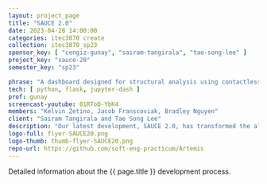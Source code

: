 ```yaml
---
layout: project_page
title: "SAUCE 2.0"
date: 2023-04-28 14:00:00
categories: itec3870 create
collection: itec3870_sp23
sponsor_key: [ "cengiz-gunay", "sairam-tangirala", "tae-song-lee" ]
project_key: "sauce-20"
semester_key: "sp23"

phrase: "A dashboard designed for structural analysis using contactless evaluation"
tech: [ python, flask, jupyter-dash ]
prof: gunay
screencast-youtube: 01RToD-YbK4
members: "Kelvin Zetino, Jacob Franscoviak, Bradley Nguyen"
client: "Sairam Tangirala and Tae Song Lee"
description: "Our latest development, SAUCE 2.0, has transformed the already impressive Raspberry Pi and Python-based project into a powerful Android Web application, which now boasts an easy-to-use mobile platform, complete with a well-designed dashboard and intuitive user interface. The application allows users to collect data from various sensors such as cameras, temperature, and humidity, and store it seamlessly in the cloud. Our innovative approach includes interactive sliders for data viewing, providing users with an unparalleled on-the-go experience. We have leveraged Flask and Dash packages to create a functional, intuitive dashboard that uses a pioneering machine learning algorithm to detect 'cracks' in images and tag high-probability images for easy analysis. The new mobile-tablet application is designed to provide new and exciting user interface experiences for the physics department and NASA projects. SAUCE 2.0 is the ideal solution for those seeking a modern, user-friendly approach to structural analysis."
logo-full: flyer-SAUCE20.png
logo-thumb: thumb-flyer-SAUCE20.png
repo-url: https://github.com/soft-eng-practicum/Artemis
---
```


Detailed information about the {{ page.title }} development process.

<!-- lightgallery -->
<script src="https://code.jquery.com/jquery-2.2.4.min.js"></script>
<script src="https://cdn.jsdelivr.net/lightgallery/1.3.7/js/lightgallery.min.js">
</script>
<script src="https://cdn.jsdelivr.net/g/lg-zoom"></script>

<script type="text/javascript">

    $(document).ready(function() {

        $("body").lightGallery({

            zoom: true,
            selector: 'a#lightgallery',
            selectWithin: 'body'

        });

    });

</script>

[ggc]: http://www.ggc.edu
[gunay-ggc]: http://www.ggc.edu/about-ggc/directory/cengiz-gunay
[doloc-ggc]: http://www.ggc.edu/about-ggc/directory/anca-doloc-mihu
